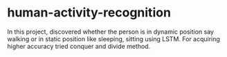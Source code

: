 # human-activity-recognition
In this project, discovered whether the person is in dynamic position say walking or in static position like sleeping, sitting using LSTM.
For acquiring higher accuracy tried conquer and divide method.
